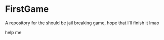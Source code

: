 # FirstGame
A repository for the should be jail breaking game, hope that I'll finish it lmao

help me
